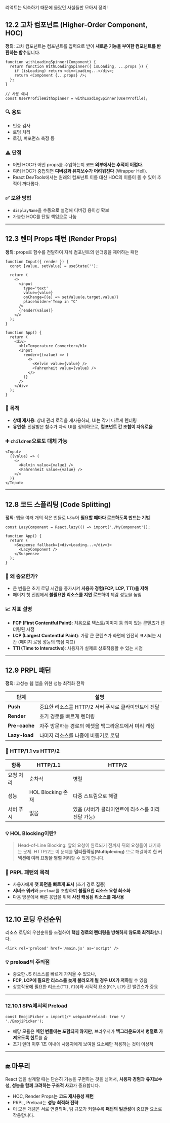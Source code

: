 리액트는 익숙하기 때문에 몰랐던 사실들만 모아서 정리!

## 12.2 고차 컴포넌트 (Higher-Order Component, HOC)

**정의**: 고차 컴포넌트는 컴포넌트를 입력으로 받아 **새로운 기능을 부여한 컴포넌트를 반환하는 함수**입니다.

```tsx
function withLoadingSpinner(Component) {
  return function WithLoadingSpinner({ isLoading, ...props }) {
    if (isLoading) return <div>Loading...</div>;
    return <Component {...props} />;
  };
}

// 사용 예시
const UserProfileWithSpinner = withLoadingSpinner(UserProfile);
```

### 🔍 용도

- 인증 검사
- 로딩 처리
- 로깅, 퍼포먼스 측정 등

### ⚠️ 단점

- 어떤 HOC가 어떤 props를 주입하는지 **코드 외부에서는 추적이 어렵다**.
- 여러 HOC가 중첩되면 **디버깅과 유지보수가 어려워진다** (Wrapper Hell).
- React DevTools에서는 원래의 컴포넌트 이름 대신 HOC의 이름이 뜰 수 있어 추적이 까다롭다.

### ✅ 보완 방법

- `displayName`을 수동으로 설정해 디버깅 용이성 확보
- 가능한 HOC를 단일 책임으로 나눔

---

## 12.3 렌더 Props 패턴 (Render Props)

**정의**: props로 함수를 전달하여 자식 컴포넌트의 렌더링을 제어하는 패턴

```tsx
function Input({ render }) {
  const [value, setValue] = useState('');

  return (
    <>
      <input
        type='text'
        value={value}
        onChange={(e) => setValue(e.target.value)}
        placeholder='Temp in °C'
      />
      {render(value)}
    </>
  );
}

function App() {
  return (
    <div>
      <h1>Temperature Converter</h1>
      <Input
        render={(value) => (
          <>
            <Kelvin value={value} />
            <Fahrenheit value={value} />
          </>
        )}
      />
    </div>
  );
}
```

### 🎯 목적

- **상태 재사용**: 상태 관리 로직을 재사용하되, UI는 각기 다르게 렌더링
- **유연성**: 전달받은 함수가 자식 UI를 정의하므로, **컴포넌트 간 조합이 자유로움**

### ➕ `children`으로도 대체 가능

```tsx
<Input>
  {(value) => (
    <>
      <Kelvin value={value} />
      <Fahrenheit value={value} />
    </>
  )}
</Input>
```

---

## 12.8 코드 스플리팅 (Code Splitting)

**정의**: 앱을 여러 개의 작은 번들로 나누어 **필요할 때마다 로드하도록 만드는 기법**

```tsx
const LazyComponent = React.lazy(() => import('./MyComponent'));

function App() {
  return (
    <Suspense fallback={<div>Loading...</div>}>
      <LazyComponent />
    </Suspense>
  );
}
```

### 🎯 왜 중요한가?

- 큰 번들은 초기 로딩 시간을 증가시켜 **사용자 경험(FCP, LCP, TTI)을 저해**
- 페이지 첫 진입에서 **불필요한 리소스를 지연 로드**하여 체감 성능을 높임

### 📈 지표 설명

- **FCP (First Contentful Paint)**: 처음으로 텍스트/이미지 등 의미 있는 콘텐츠가 렌더링된 시점
- **LCP (Largest Contentful Paint)**: 가장 큰 콘텐츠가 화면에 완전히 표시되는 시간 (페이지 로딩 성능의 핵심 지표)
- **TTI (Time to Interactive)**: 사용자가 실제로 상호작용할 수 있는 시점

---

## 12.9 PRPL 패턴

**정의**: 고성능 웹 앱을 위한 성능 최적화 전략

| 단계          | 설명                                                 |
| ------------- | ---------------------------------------------------- |
| **Push**      | 중요한 리소스를 HTTP/2 서버 푸시로 클라이언트에 전달 |
| **Render**    | 초기 경로를 빠르게 렌더링                            |
| **Pre-cache** | 자주 방문하는 경로의 에셋을 백그라운드에서 미리 캐싱 |
| **Lazy-load** | 나머지 리소스를 나중에 비동기로 로딩                 |

### 🔗 HTTP/1.1 vs HTTP/2

| 항목      | HTTP/1.1          | HTTP/2                                             |
| --------- | ----------------- | -------------------------------------------------- |
| 요청 처리 | 순차적            | 병렬                                               |
| 성능      | HOL Blocking 존재 | 다중 스트림으로 해결                               |
| 서버 푸시 | 없음              | 있음 (서버가 클라이언트에 리소스를 미리 전달 가능) |

### 💡 HOL Blocking이란?

> Head-of-Line Blocking: 앞의 요청이 완료되기 전까지 뒤의 요청들이 대기하는 문제.
> HTTP/2는 이 문제를 **멀티플렉싱(Multiplexing)** 으로 해결하여 **한 커넥션에 여러 요청을 병렬 처리**할 수 있게 합니다.

### 🎯 PRPL 패턴의 목적

- 사용자에게 **첫 화면을 빠르게 표시** (초기 경로 집중)
- **서비스 워커**와 `preload`를 조합하여 **불필요한 리소스 요청 최소화**
- 다음 방문에서 빠른 응답을 위해 **사전 캐싱된 리소스를 재사용**

---

## 12.10 로딩 우선순위

리소스 로딩의 우선순위를 조절하여 **핵심 경로의 렌더링을 방해하지 않도록 최적화**합니다.

```tsx
<link rel='preload' href='/main.js' as='script' />
```

### 💡 preload의 주의점

- 중요한 JS 리소스를 빠르게 가져올 수 있으나,
- **FCP, LCP에 필요한 리소스를 늦게 불러오게 될 경우 UX가 저하**될 수 있음
- 상호작용에 필요한 리소스(`TTI`, `FID`)와 시각적 요소(`FCP`, `LCP`) 간 밸런스가 중요

---

### 12.10.1 SPA에서의 Preload

```tsx
const EmojiPicker = import(/* webpackPreload: true */ './EmojiPicker');
```

- 해당 모듈은 **메인 번들에는 포함되지 않지만**, 브라우저가 **백그라운드에서 병렬로 가져오도록 힌트**를 줌
- 초기 렌더 이후 1초 이내에 사용자에게 보여질 요소에만 적용하는 것이 이상적

---

## 🔚 마무리

React 앱을 설계할 때는 단순히 기능을 구현하는 것을 넘어서, **사용자 경험과 유지보수성, 성능을 함께 고려하는 구조적 사고**가 중요합니다.

- HOC, Render Props는 **코드 재사용성 패턴**
- PRPL, Preload는 **성능 최적화 전략**
- 이 모든 개념은 서로 연결되며, 팀 규모가 커질수록 **패턴의 일관성**이 중요한 요소로 작용합니다.
